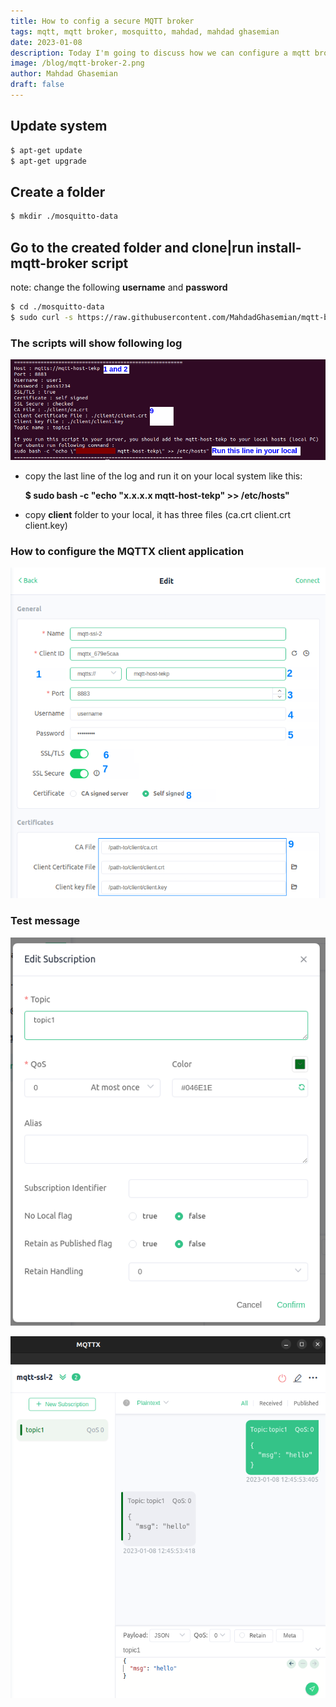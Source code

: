 ```yaml
---
title: How to config a secure MQTT broker
tags: mqtt, mqtt broker, mosquitto, mahdad, mahdad ghasemian
date: 2023-01-08
description: Today I'm going to discuss how we can configure a mqtt broker with ssl certificate.
image: /blog/mqtt-broker-2.png
author: Mahdad Ghasemian
draft: false
---
```


## Update system

```bash
$ apt-get update
$ apt-get upgrade
```

## Create a folder

```bash
$ mkdir ./mosquitto-data
```

## Go to the created folder and clone|run install-mqtt-broker script
note: change the following __username__ and __password__

```bash
$ cd ./mosquitto-data
$ sudo curl -s https://raw.githubusercontent.com/MahdadGhasemian/mqtt-broker/main/install-mqtt-broker.sh | bash -s username password
```

### The scripts will show following log

![Script's log](/blog/mqtt-script-log.png)

* copy the last line of the log and run it on your local system like this:

    __$ sudo bash -c "echo \"x.x.x.x mqtt-host-tekp\" >> /etc/hosts"__
* copy __client__ folder to your local, it has three files (ca.crt  client.crt  client.key)

### How to configure the MQTTX client application

![How to configure the MQTTX client app](/blog/mqttx-config.png)

### Test message

![Subscribe inside topic](/blog/mqttx-subscription.png)


![Send and receive message](/blog/mqtt-send-receive-message.png)